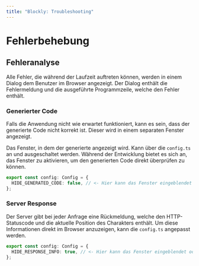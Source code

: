 ```yaml
---
title: "Blockly: Troubleshooting"
---
```


# Fehlerbehebung

## Fehleranalyse

Alle Fehler, die während der Laufzeit auftreten können, werden in einem Dialog dem Benutzer im Browser angezeigt. Der
Dialog enthält die Fehlermeldung und die ausgeführte Programmzeile, welche den Fehler enthält.

### Generierter Code

Falls die Anwendung nicht wie erwartet funktioniert, kann es sein, dass der generierte Code nicht korrekt ist. Dieser wird in einem separaten Fenster angezeigt.

Das Fenster, in dem der generierte angezeigt wird. Kann über die `config.ts` an und ausgeschaltet werden. Während der Entwicklung bietet es sich an, das Fenster zu aktivieren, um den generierten Code direkt überprüfen zu können.

```ts
export const config: Config = {
  HIDE_GENERATED_CODE: false, // <- Hier kann das Fenster eingeblendet oder ausgeblendet werden
};
```

### Server Response

Der Server gibt bei jeder Anfrage eine Rückmeldung, welche den HTTP-Statuscode und die aktuelle Position des Charakters enthält. Um diese Informationen direkt im Browser anzuzeigen, kann die `config.ts` angepasst werden.

```ts
export const config: Config = {
  HIDE_RESPONSE_INFO: true, // <- Hier kann das Fenster eingeblendet oder ausgeblendet werden
};
```
